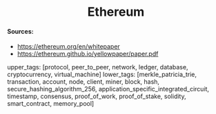 <h1 align="center">Ethereum</h1>

#### Sources:
- https://ethereum.org/en/whitepaper
- https://ethereum.github.io/yellowpaper/paper.pdf

upper_tags: [protocol, peer_to_peer, network, ledger, database, cryptocurrency, virtual_machine]
lower_tags: [merkle_patricia_trie, transaction, account, node, client, miner, block, hash, secure_hashing_algorithm_256, application_specific_integrated_circuit, timestamp, consensus, proof_of_work, proof_of_stake, solidity, smart_contract, memory_pool]